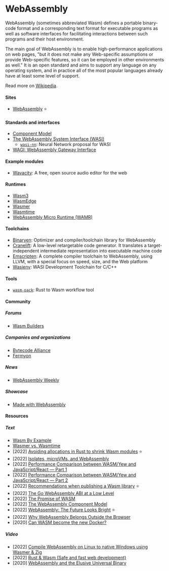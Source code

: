 # WebAssembly

WebAssembly (sometimes abbreviated Wasm) defines a portable binary-code format and a corresponding text format for executable programs as well as software interfaces for facilitating interactions between such programs and their host environment.

The main goal of WebAssembly is to enable high-performance applications on web pages, "but it does not make any Web-specific assumptions or provide Web-specific features, so it can be employed in other environments as well." It is an open standard and aims to support any language on any operating system, and in practice all of the most popular languages already have at least some level of support.

Read more on [Wikipedia](https://en.wikipedia.org/wiki/WebAssembly).

#### Sites
- [WebAssembly](https://webassembly.org) ⭐

#### Standards and interfaces
- [Component Model](https://github.com/WebAssembly/component-model)
- [The WebAssembly System Interface (WASI)](https://wasi.dev)
    - [`wasi-nn`](https://github.com/WebAssembly/wasi-nn): Neural Network proposal for WASI
- [WAGI: WebAssembly Gateway Interface](https://github.com/deislabs/wagi)

#### Example modules
- [Wavacity](https://wavacity.com): A free, open source audio editor for the web

#### Runtimes
- [Wasm3](https://github.com/wasm3/wasm3)
- [WasmEdge](https://wasmedge.org)
- [Wasmer](https://wasmer.io)
- [Wasmtime](https://wasmtime.dev)
- [WebAssembly Micro Runtime (WAMR)](https://github.com/bytecodealliance/wasm-micro-runtime)

#### Toolchains
- [Binaryen](https://github.com/WebAssembly/binaryen): Optimizer and compiler/toolchain library for WebAssembly
- [Cranelift](https://github.com/bytecodealliance/wasmtime/blob/main/cranelift/README.md): A low-level retargetable code generator. It translates a target-independent intermediate representation into executable machine code
- [Emscripten](https://emscripten.org): A complete compiler toolchain to WebAssembly, using LLVM, with a special focus on speed, size, and the Web platform
- [Wasienv](https://github.com/wasienv/wasienv): WASI Development Toolchain for C/C++

#### Tools
- [`wasm-pack`](https://github.com/rustwasm/wasm-pack): Rust to Wasm workflow tool

#### Community

##### Forums
- [Wasm Builders](https://www.wasm.builders)

##### Companies and organizations
- [Bytecode Alliance](https://bytecodealliance.org)
- [Fermyon](https://www.fermyon.com)

##### News
- [WebAssembly Weekly](https://wasmweekly.news)

##### Showcase
- [Made with WebAssembly](https://madewithwebassembly.com)

#### Resources

##### Text
- [Wasm By Example](https://wasmbyexample.dev)
- [Wasmer vs. Wasmtime](https://wasmer.io/wasmer-vs-wasmtime)
- [2022] [Avoiding allocations in Rust to shrink Wasm modules](https://nickb.dev/blog/avoiding-allocations-in-rust-to-shrink-wasm-modules) ⭐
- [2022] [Isolates, microVMs, and WebAssembly](https://notes.crmarsh.com/isolates-microvms-and-webassembly)
- [2022] [Performance Comparison between WASM/Yew and JavaScript/React — Part 1](https://medium.com/@0x4ndy/performance-comparison-between-wasm-yew-and-javascript-react-part-1-5accafce6315)
- [2022] [Performance Comparison between WASM/Yew and JavaScript/React — Part 2](https://medium.com/@Lukeish/performance-comparison-between-wasm-yew-and-javascript-react-part-2-200ac2e4e368)
- [2022] [Recommendations when publishing a Wasm library](https://nickb.dev/blog/recommendations-when-publishing-a-wasm-library) ⭐
- [2022] [The Go WebAssembly ABI at a Low Level](https://xeiaso.net/talks/wasm-abi)
- [2022] [The Promise of WASM](https://www.wasm.builders/antweiss/the-promise-of-wasm-58gp)
- [2022] [The WebAssembly Component Model](https://www.fermyon.com/blog/webassembly-component-model)
- [2022] [WebAssembly: The Future Looks Bright](https://chsrbrts.medium.com/webassembly-the-future-looks-bright-6c76a0afc621) ⭐
- [2022] [Why WebAssembly Belongs Outside the Browser](https://www.wasm.builders/thomastaylor312/why-webassembly-belongs-outside-the-browser-331a)
- [2020] [Can WASM become the new Docker?](https://adlrocha.substack.com/p/adlrocha-can-wasm-become-the-new)

##### Video
- [2022] [Compile WebAssembly on Linux to native Windows using Wasmer & Zig](https://www.youtube.com/watch?v=VbYy2gqjnJI)
- [2022] [Rust & Wasm (Safe and fast web development)](https://www.youtube.com/watch?v=P4LMfkFLRsI)
- [2020] [WebAssembly and the Elusive Universal Binary](https://www.youtube.com/watch?v=4ZMY3QE5t9o&t=279s)
